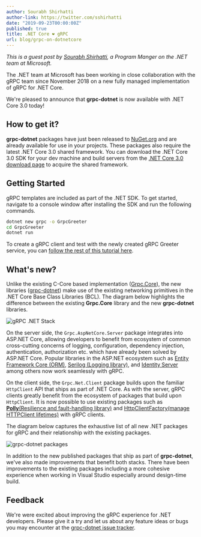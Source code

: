 ```yaml
---
author: Sourabh Shirhatti
author-link: https://twitter.com/sshirhatti
date: "2019-09-23T00:00:00Z"
published: true
title: .NET Core ❤ gRPC
url: blog/grpc-on-dotnetcore
---
```


_This is a guest post by [Sourabh Shirhatti](https://twitter.com/sshirhatti), a Program Manger on the .NET team at Microsoft._

The .NET team at Microsoft has been working in close collaboration with the gRPC team since November 2018 on a new fully managed implementation of gRPC for .NET Core.

We're pleased to announce that **grpc-dotnet** is now available with .NET Core 3.0 today!

## How to get it?

**grpc-dotnet** packages have just been released to [NuGet.org](https://www.nuget.org/profiles/grpc-packages) and are already available for use in your projects. These packages also require the latest .NET Core 3.0 shared framework. You can download the .NET Core 3.0 SDK for your dev machine and build servers from the [.NET Core 3.0 download page](https://aka.ms/netcore3download) to acquire the shared framework. 

## Getting Started

gRPC templates are included as part of the .NET SDK. To get started, navigate to a console window after installing the SDK and run the following commands.

```sh
dotnet new grpc -o GrpcGreeter
cd GrpcGreeter
dotnet run
```

To create a gRPC client and test with the newly created gRPC Greeter service, you can [follow the rest of this tutorial here](https://docs.microsoft.com/en-us/aspnet/core/tutorials/grpc/grpc-start?view=aspnetcore-3.0&tabs=visual-studio-code).

##  What's new?

Unlike the existing C-Core based implementation ([Grpc.Core](https://github.com/grpc/grpc/tree/master/src/csharp)), the new libraries ([grpc-dotnet](https://github.com/grpc/grpc-dotnet)) make use of the existing networking primitives in the .NET Core Base Class Libraries (BCL). The diagram below highlights the difference between the existing **Grpc.Core** library and the new **grpc-dotnet** libraries.

<p><img src="/img/grpc-dotnet.svg" alt="gRPC .NET Stack" style="max-width: 800px" /></p>

On the server side, the `Grpc.AspNetCore.Server` package integrates into ASP.NET Core, allowing developers to benefit from ecosystem of common cross-cutting concerns of logging, configuration, dependency injection, authentication, authorization etc. which have already been solved by ASP.NET Core. Popular libraries in the ASP.NET ecosystem such as [Entity Framework Core (ORM)](https://github.com/aspnet/EntityFrameworkCore), [Serilog (Logging library)](https://github.com/serilog/serilog), and [Identity Server](https://github.com/IdentityServer/IdentityServer4) among others now work seamlessly with gRPC.

On the client side, the `Grpc.Net.Client` package builds upon the familiar `HttpClient` API that ships as part of .NET Core. As with the server, gRPC clients greatly benefit from the ecosystem of packages that build upon `HttpClient`. It is now possible to use existing packages such as [**Polly**(Resilience and fault-handling library)](https://github.com/App-vNext/Polly) and [HttpClientFactory(manage HTTPClient lifetimes)](https://github.com/aspnet/Extensions/tree/master/src/HttpClientFactory) with gRPC clients.

The diagram below captures the exhaustive list of all new .NET packages for gRPC and their relationship with the existing packages.

<p><img src="/img/grpc-dotnet-packages.svg" alt="grpc-dotnet packages" style="max-width: 800px" /></p>

In addition to the new published packages that ship as part of **grpc-dotnet**, we've also made improvements that benefit both stacks. There have been improvements to the existing packages including a more cohesive experience when working in Visual Studio especially around design-time build.

## Feedback

We're were excited about improving the gRPC experience for .NET developers. Please give it a try and let us about any feature ideas or bugs you may encounter at the [grpc-dotnet issue tracker](https://github.com/grpc/grpc-dotnet/issues). 
